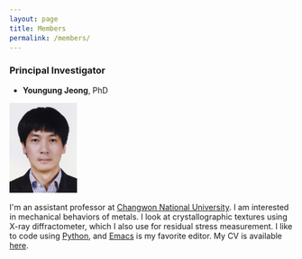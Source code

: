 ```yaml
---
layout: page
title: Members
permalink: /members/
---
```


### Principal Investigator

- **Youngung Jeong**, PhD

<img src="/images/yj_profile.jpg" width="120">

I'm an assistant professor at [Changwon National University](www.changwon.ac.kr).
I am interested in mechanical behaviors of metals.
I look at crystallographic textures using X-ray diffractometer, which I also use for residual stress measurement.
I like to code using [Python](www.python.org), and [Emacs](https://www.gnu.org/software/emacs/) is my favorite editor.
My CV is available [here](/images/cv.pdf).
